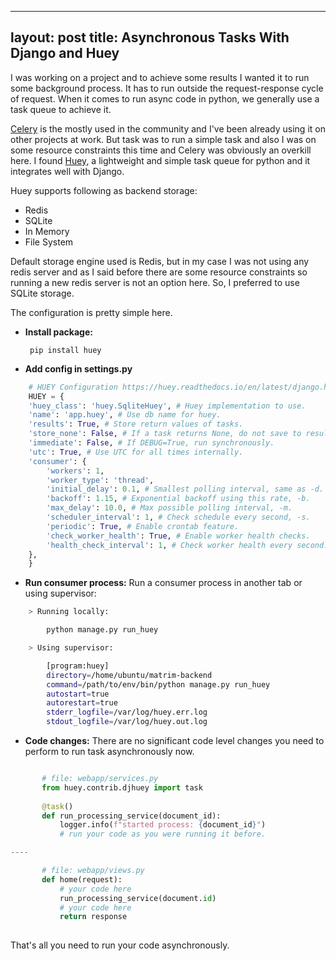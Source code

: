 

---
layout: post
title: Asynchronous Tasks With Django and Huey
---


I was working on a project and to achieve some results I wanted it to run some background process. It has to run outside the request-response cycle of request. When it comes to run async code in python, we generally use a task queue to achieve it. 

[Celery](https://docs.celeryproject.org/en/stable/) is the mostly used in the community and I've been already using it on other projects at work. But task was to run a simple task and also I was on some resource constraints this time and Celery was obviously an overkill here. I found [Huey](https://github.com/coleifer/huey), a lightweight and simple task queue for python and it integrates well with Django.

Huey supports following as backend storage:

 - Redis
 - SQLite
 - In Memory
 - File System

Default storage engine used is Redis, but in my case I was not using any redis server and as I said before there are some resource constraints so running a new redis server is not an option here. So, I preferred to use SQLite storage.

The configuration is pretty simple here.

 - **Install package:**		

    	pip install huey

 - **Add config in settings.py**
```python
	# HUEY Configuration https://huey.readthedocs.io/en/latest/django.html  
	HUEY = {  
	'huey_class': 'huey.SqliteHuey', # Huey implementation to use.  
	'name': 'app.huey', # Use db name for huey.  
	'results': True, # Store return values of tasks.  
	'store_none': False, # If a task returns None, do not save to results.  
	'immediate': False, # If DEBUG=True, run synchronously.  
	'utc': True, # Use UTC for all times internally.  
	'consumer': {  
		'workers': 1,  
		'worker_type': 'thread',  
		'initial_delay': 0.1, # Smallest polling interval, same as -d.  
		'backoff': 1.15, # Exponential backoff using this rate, -b.  
		'max_delay': 10.0, # Max possible polling interval, -m.  
		'scheduler_interval': 1, # Check schedule every second, -s.  
		'periodic': True, # Enable crontab feature.  
		'check_worker_health': True, # Enable worker health checks.  
		'health_check_interval': 1, # Check worker health every second.  
	},  
	}
```
 - **Run consumer process:**  Run a consumer process in another tab or using supervisor:
```bash
	> Running locally: 

		python manage.py run_huey

	> Using supervisor:

	    [program:huey]
		directory=/home/ubuntu/matrim-backend
		command=/path/to/env/bin/python manage.py run_huey
		autostart=true
		autorestart=true
		stderr_logfile=/var/log/huey.err.log
		stdout_logfile=/var/log/huey.out.log


```

 - **Code changes:** There are no significant code level changes you need to perform to run task asynchronously now.
 ```python

     	# file: webapp/services.py
     	from huey.contrib.djhuey import task
     	
	    @task()  
		def run_processing_service(document_id):  
		    logger.info(f"started process: {document_id}")
		    # run your code as you were running it before.

----

		# file: webapp/views.py
		def home(request):
			# your code here
			run_processing_service(document.id)
			# your code here
			return response
		
```


That's all you need to run your code asynchronously.